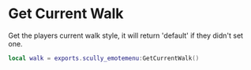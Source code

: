 # Get Current Walk

Get the players current walk style, it will return 'default' if they didn't set one.
```lua
local walk = exports.scully_emotemenu:GetCurrentWalk()
```